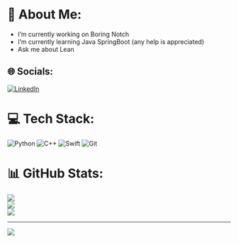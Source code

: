 # 💫 About Me:
- I’m currently working on Boring Notch
- I’m currently learning Java SpringBoot (any help is appreciated)
-  Ask me about Lean


## 🌐 Socials:
[![LinkedIn](https://img.shields.io/badge/LinkedIn-%230077B5.svg?logo=linkedin&logoColor=white)](https://linkedin.com/in/https://www.linkedin.com/in/oscar-matemb?utm_source=share&utm_campaign=share_via&utm_content=profile&utm_medium=ios_app) 

# 💻 Tech Stack:
![Python](https://img.shields.io/badge/python-3670A0?style=for-the-badge&logo=python&logoColor=ffdd54) ![C++](https://img.shields.io/badge/c++-%2300599C.svg?style=for-the-badge&logo=c%2B%2B&logoColor=white) ![Swift](https://img.shields.io/badge/swift-F54A2A?style=for-the-badge&logo=swift&logoColor=white) ![Git](https://img.shields.io/badge/git-%23F05033.svg?style=for-the-badge&logo=git&logoColor=white)
# 📊 GitHub Stats:
![](https://github-readme-stats.vercel.app/api?username=Oscario0&theme=panda&hide_border=false&include_all_commits=false&count_private=false)<br/>
![](https://nirzak-streak-stats.vercel.app/?user=Oscario0&theme=panda&hide_border=false)<br/>
![](https://github-readme-stats.vercel.app/api/top-langs/?username=Oscario0&theme=panda&hide_border=false&include_all_commits=false&count_private=false&layout=compact)

---
[![](https://visitcount.itsvg.in/api?id=Oscario0&icon=2&color=0)](https://visitcount.itsvg.in)

<!-- Proudly created with GPRM ( https://gprm.itsvg.in ) -->
